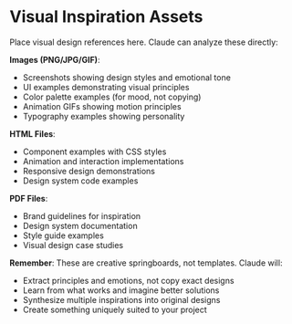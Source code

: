 # Visual Inspiration Assets

Place visual design references here. Claude can analyze these directly:

**Images (PNG/JPG/GIF)**:
- Screenshots showing design styles and emotional tone
- UI examples demonstrating visual principles
- Color palette examples (for mood, not copying)
- Animation GIFs showing motion principles
- Typography examples showing personality

**HTML Files**:
- Component examples with CSS styles
- Animation and interaction implementations
- Responsive design demonstrations
- Design system code examples

**PDF Files**:
- Brand guidelines for inspiration
- Design system documentation
- Style guide examples
- Visual design case studies

**Remember**: These are creative springboards, not templates. Claude will:
- Extract principles and emotions, not copy exact designs
- Learn from what works and imagine better solutions
- Synthesize multiple inspirations into original designs
- Create something uniquely suited to your project